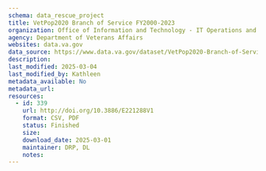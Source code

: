 ```yaml
---
schema: data_rescue_project 
title: VetPop2020 Branch of Service FY2000-2023
organization: Office of Information and Technology - IT Operations and Services (ITOPS)
agency: Department of Veterans Affairs
websites: data.va.gov
data_source: https://www.data.va.gov/dataset/VetPop2020-Branch-of-Service-FY2000-2023/6qiy-3ed4
description: 
last_modified: 2025-03-04
last_modified_by: Kathleen
metadata_available: No
metadata_url: 
resources:
  - id: 339
    url: http://doi.org/10.3886/E221288V1
    format: CSV, PDF
    status: Finished
    size: 
    download_date: 2025-03-01
    maintainer: DRP, DL
    notes: 
---
```

